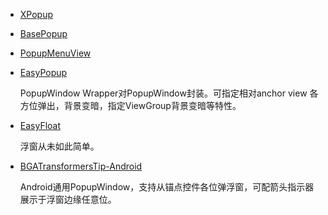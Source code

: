 * [XPopup](https://github.com/li-xiaojun/XPopup)
* [BasePopup](https://github.com/razerdp/BasePopup)
* [PopupMenuView](https://github.com/minetsh/PopupMenuView)
* [EasyPopup](https://github.com/zyyoona7/EasyPopup)

    PopupWindow Wrapper对PopupWindow封装。可指定相对anchor view 各方位弹出，背景变暗，指定ViewGroup背景变暗等特性。   
* [EasyFloat](https://github.com/princekin-f/EasyFloat)

    浮窗从未如此简单。
* [BGATransformersTip-Android](https://github.com/bingoogolapple/BGATransformersTip-Android)

    Android通用PopupWindow，支持从锚点控件各位弹浮窗，可配箭头指示器展示于浮窗边缘任意位。